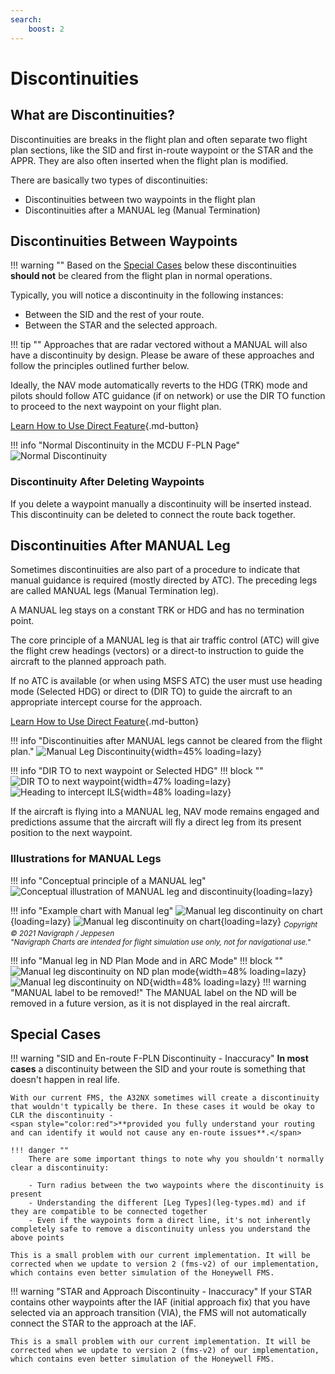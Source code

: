 ```yaml
---
search:
    boost: 2
---
```


# Discontinuities

## What are Discontinuities?

Discontinuities are breaks in the flight plan and often separate two flight plan sections, like the SID and first in-route waypoint or the STAR and the APPR. They are also often inserted when the flight plan is modified.

There are basically two types of discontinuities:

- Discontinuities between two waypoints in the flight plan
- Discontinuities after a MANUAL leg (Manual Termination)

## Discontinuities Between Waypoints

!!! warning ""
    Based on the [Special Cases](#special-cases) below these discontinuities **should not** be cleared from the flight plan in normal operations.

Typically, you will notice a discontinuity in the following instances:

- Between the SID and the rest of your route.
- Between the STAR and the selected approach.

!!! tip ""
    Approaches that are radar vectored without a MANUAL will also have a discontinuity by design. Please be aware of these approaches and follow the principles outlined 
    further below.

Ideally, the NAV mode automatically reverts to the HDG (TRK) mode and pilots should follow ATC guidance (if on network) or use the DIR TO function to proceed to the next 
waypoint on your flight plan.

[Learn How to Use Direct Feature](direct.md){.md-button}

!!! info "Normal Discontinuity in the MCDU F-PLN Page"
     ![Normal Discontinuity](../../assets/advanced-guides/disco/mcdu-discontinuity-1.png "Normal Discontinuity")

### Discontinuity After Deleting Waypoints

If you delete a waypoint manually a discontinuity will be inserted instead. This discontinuity can be deleted to connect the route back together.

## Discontinuities After MANUAL Leg

Sometimes discontinuities are also part of a procedure to indicate that manual guidance is required (mostly directed by ATC). The preceding legs are called MANUAL legs (Manual Termination leg).

A MANUAL leg stays on a constant TRK or HDG and has no termination point.

The core principle of a MANUAL leg is that air traffic control (ATC) will give the flight crew headings (vectors) or a direct-to instruction to guide the aircraft to the planned approach path.

If no ATC is available (or when using MSFS ATC) the user must use heading mode (Selected HDG) or direct to (DIR TO) to guide the aircraft to an appropriate intercept course for the approach.

[Learn How to Use Direct Feature](direct.md){.md-button}

<style>
    .md-typeset .admonition.block, .md-typeset details.block {
        text-align: center;
    }
</style>

!!! info "Discontinuities after MANUAL legs cannot be cleared from the flight plan."
    ![Manual Leg Discontinuity](../../assets/advanced-guides/disco/mcdu-discontinuity-2.png "Manual Leg Discontinuity"){width=45% loading=lazy}

!!! info "DIR TO to next waypoint or Selected HDG"
    !!! block ""
        ![DIR TO to next waypoint](../../assets/advanced-guides/disco/mcdu-discontinuity-dirto.png "DIR TO to next waypoint"){width=47% loading=lazy}
        ![Heading to intercept ILS](../../assets/advanced-guides/disco/mcdu-discontinuity-heading.png "Heading to intercept ILS"){width=48% loading=lazy}

If the aircraft is flying into a MANUAL leg, NAV mode remains engaged and predictions assume that the aircraft will fly a direct leg from its present position to the next waypoint.

### Illustrations for MANUAL Legs

!!! info "Conceptual principle of a MANUAL leg"
    ![Conceptual illustration of MANUAL leg and discontinuity](../../assets/advanced-guides/disco/mcdu-discontinuity-manual-conceptual.png "Conceptual illustration of MANUAL leg and discontinuity"){loading=lazy}

!!! info "Example chart with Manual leg"
    ![Manual leg discontinuity on chart](../../assets/advanced-guides/disco/mcdu-discontinuity-manual-chart.png "Manual leg discontinuity on chart"){loading=lazy}
    ![Manual leg discontinuity on chart](../../assets/advanced-guides/disco/mcdu-discontinuity-manual-chart_1.png "Manual leg discontinuity on chart"){loading=lazy}
    <sub>*Copyright © 2021 Navigraph / Jeppesen<br/>
    "Navigraph Charts are intended for flight simulation use only, not for navigational use."*


!!! info "Manual leg in ND Plan Mode and in ARC Mode"
    !!! block ""
        ![Manual leg discontinuity on ND plan mode](../../assets/advanced-guides/disco/mcdu-discontinuity-manual-nd-plan.png "Manual leg discontinuity on ND plan mode"){width=48% loading=lazy}
        ![Manual leg discontinuity on ND](../../assets/advanced-guides/disco/mcdu-discontinuity-manual-nd.png "Manual leg discontinuity on ND"){width=48% loading=lazy}
    !!! warning "MANUAL label to be removed!"
        The MANUAL label on the ND will be removed in a future version, as it is not displayed in the real aircraft.

## Special Cases

!!! warning "SID and En-route F-PLN Discontinuity - Inaccuracy"
    **In most cases** a discontinuity between the SID and your route is something that doesn't happen in real life.

    With our current FMS, the A32NX sometimes will create a discontinuity that wouldn't typically be there. In these cases it would be okay to CLR the discontinuity - 
    <span style="color:red">**provided you fully understand your routing and can identify it would not cause any en-route issues**.</span>

    !!! danger ""
        There are some important things to note why you shouldn't normally clear a discontinuity:

        - Turn radius between the two waypoints where the discontinuity is present
        - Understanding the different [Leg Types](leg-types.md) and if they are compatible to be connected together
        - Even if the waypoints form a direct line, it's not inherently completely safe to remove a discontinuity unless you understand the above points

    This is a small problem with our current implementation. It will be corrected when we update to version 2 (fms-v2) of our implementation, which contains even better simulation of the Honeywell FMS.

!!! warning "STAR and Approach Discontinuity - Inaccuracy"
    If your STAR contains other waypoints after the IAF (initial approach fix) that you have selected via an approach transition (VIA), the FMS will not automatically connect the STAR to the approach at the IAF.

    This is a small problem with our current implementation. It will be corrected when we update to version 2 (fms-v2) of our implementation, which contains even better simulation of the Honeywell FMS.


